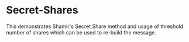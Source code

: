 # Secret-Shares
This demonstrates Shamir's Secret Share method and usage of threshold number of shares which can be used to re-build the message. 
